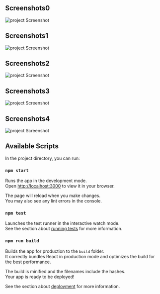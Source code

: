 
## Screenshots0

![project Screenshot](https://github.com/SharmaNatvar/ReactJS/blob/main/voting/src/assets/ss/img0.png?raw=true)


## Screenshots1

![project Screenshot](https://github.com/SharmaNatvar/ReactJS/blob/main/voting/src/assets/ss/img1.png?raw=true)


## Screenshots2

![project Screenshot](https://github.com/SharmaNatvar/ReactJS/blob/main/voting/src/assets/ss/img2.png?raw=true)


## Screenshots3

![project Screenshot](https://github.com/SharmaNatvar/ReactJS/blob/main/voting/src/assets/ss/img3.png?raw=true)


## Screenshots4

![project Screenshot](https://github.com/SharmaNatvar/ReactJS/blob/main/voting/src/assets/ss/img4.png?raw=true)






## Available Scripts

In the project directory, you can run:

### `npm start`

Runs the app in the development mode.\
Open [http://localhost:3000](http://localhost:3000) to view it in your browser.

The page will reload when you make changes.\
You may also see any lint errors in the console.

### `npm test`

Launches the test runner in the interactive watch mode.\
See the section about [running tests](https://facebook.github.io/create-react-app/docs/running-tests) for more information.

### `npm run build`

Builds the app for production to the `build` folder.\
It correctly bundles React in production mode and optimizes the build for the best performance.

The build is minified and the filenames include the hashes.\
Your app is ready to be deployed!

See the section about [deployment](https://facebook.github.io/create-react-app/docs/deployment) for more information.

